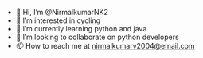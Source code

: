 - 👋 Hi, I’m @NirmalkumarNK2
- 👀 I’m interested in cycling
- 🌱 I’m currently learning python and java
- 💞️ I’m looking to collaborate on python developers
- 📫 How to reach me at nirmalkumarv2004@email.com

<!---
NirmalkumarNK2/NirmalkumarNK2 is a ✨ special ✨ repository because its `README.md` (this file) appears on your GitHub profile.
You can click the Preview link to take a look at your changes.
--->
